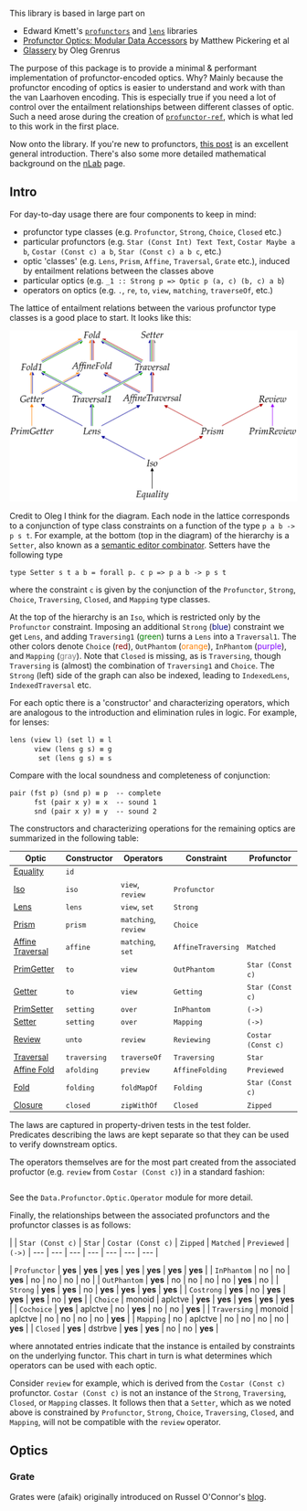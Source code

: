 
This library is based in large part on 

- Edward Kmett's [`profunctors`](http://hackage.haskell.org/package/profunctors) and [`lens`](http://hackage.haskell.org/package/lens) libraries
- [Profunctor Optics: Modular Data Accessors](https://arxiv.org/abs/1703.10857) by Matthew Pickering et al
- [Glassery](http://oleg.fi/gists/posts/2017-04-18-glassery.html) by Oleg Grenrus

The purpose of this package is to provide a minimal & performant implementation of profunctor-encoded optics. Why? 
Mainly because the profunctor encoding of optics is easier to understand and work with than the van Laarhoven encoding. 
This is especially true if you need a lot of control over the entailment relationships between different classes of optic.
Such a need arose during the creation of [`profunctor-ref`](https://github.com/cmk/profunctor-util/tree/master/profunctor-ref), which is what led to this work in the first place. 

Now onto the library. If you're new to profunctors, [this post](http://blog.sigfpe.com/2011/07/profunctors-in-haskell.html) is an excellent general introduction. 
There's also some more detailed mathematical background on the [nLab](https://ncatlab.org/nlab/show/profunctor) page.

## Intro

For day-to-day usage there are four components to keep in mind:

- profunctor type classes (e.g. `Profunctor`, `Strong`, `Choice`, `Closed` etc.)
- particular profunctors (e.g. `Star (Const Int) Text Text`, `Costar Maybe a b`, `Costar (Const c) a b`, `Star (Const c) a b c`, etc.)
- optic 'classes' (e.g. `Lens`, `Prism`, `Affine`, `Traversal`, `Grate` etc.), induced by entailment relations between the classes above
- particular optics (e.g. `_1 :: Strong p => Optic p (a, c) (b, c) a b`)
- operators on optics (e.g. `.`, `re`, `to`, `view`, `matching`, `traverseOf`, etc.)


The lattice of entailment relations between the various profunctor type classes is a good place to start. 
It looks like this:

<div class="text-center">
<img title="optics diagram" src="./optics-hierarchy.svg" />
</div>

Credit to Oleg I think for the diagram.
Each node in the lattice corresponds to a conjunction of type class constraints on a function of the type `p a b -> p s t`.
For example, at the bottom (top in the diagram) of the hierarchy is a `Setter`, also known as a [semantic editor combinator](http://conal.net/blog/posts/semantic-editor-combinators).
Setters have the following type 

```
type Setter s t a b = forall p. c p => p a b -> p s t
``` 

where the constraint `c` is given by the conjunction of the `Profunctor`, `Strong`, `Choice`, `Traversing`, `Closed`, and `Mapping` type classes.
 
At the top of the hierarchy is an `Iso`, which is restricted only by the `Profunctor` constraint.
Imposing an additional `Strong` (<span style="color:#000080">blue</span>) constraint we get `Lens`,
and adding `Traversing1` (<span style="color:#008000">green</span>) turns a `Lens` into a `Traversal1`.
The other colors denote `Choice` (<span style="color:#800000">red</span>),
`OutPhantom` (<span style="color:#ff8000">orange</span>),
`InPhantom` (<span style="color:#8000ff">purple</span>), and
`Mapping` (<span style="color:#808080">gray</span>). 
Note that `Closed` is missing, as is `Traversing`, though `Traversing` is (almost) the combination of `Traversing1` and `Choice`.
The `Strong` (left) side of the graph can also be indexed, leading to `IndexedLens`, `IndexedTraversal` etc. 


For each optic there is a 'constructor' and characterizing operators, which are analogous to the introduction and elimination rules in logic. 
For example, for lenses:

```
lens (view l) (set l) ≡ l
      view (lens g s) ≡ g
       set (lens g s) ≡ s
```

Compare with the local soundness and completeness of conjunction:

```
pair (fst p) (snd p) ≡ p  -- complete
      fst (pair x y) ≡ x  -- sound 1
      snd (pair x y) ≡ y  -- sound 2
```

The constructors and characterizing operations for the remaining optics are summarized in the following table:

| Optic | Constructor | Operators | Constraint | Profunctor |
| --- | --- | --- | --- | --- |
| [Equality](#equality)                 | `id`            |                      |                     |               |
| [Iso](#iso)                           | `iso`           | `view`, `review`     | `Profunctor`        |               |
| [Lens](#lens)                         | `lens`          | `view`, `set`        | `Strong`            |               |
| [Prism](#prism)                       | `prism`         | `matching`, `review` | `Choice`            |               |
| [Affine Traversal](#affine-traversal) | `affine`        | `matching`, `set`    | `AffineTraversing`  | `Matched`       |
| [PrimGetter](#getter)                 | `to`            | `view`               | `OutPhantom`        | `Star (Const c)` |
| [Getter](#getter)                     | `to`            | `view`               | `Getting`           | `Star (Const c)` |
| [PrimSetter](#setter)                 | `setting`       | `over`               | `InPhantom`         | `(->)`        |
| [Setter](#setter)                     | `setting`       | `over`               | `Mapping`           | `(->)`        |
| [Review](#review)                     | `unto`          | `review`             | `Reviewing`         | `Costar (Const c)`      |
| [Traversal](#traversal)               | `traversing`    | `traverseOf`         | `Traversing`        | `Star`        |
| [Affine Fold](#fold-and-affine-fold)  | `afolding`      | `preview`            | `AffineFolding`     | `Previewed`   |
| [Fold](#fold-and-affine-fold)         | `folding`       | `foldMapOf`          | `Folding`           | `Star (Const c)` |
| [Closure](#closure)                   | `closed`        | `zipWithOf`          | `Closed`            | `Zipped`      |

The laws are captured in property-driven tests in the test folder.  
Predicates describing the laws are kept separate so that they can be used to verify downstream optics.

The operators themselves are for the most part created from the associated profuctor (e.g. `review` from `Costar (Const c)`) in a standard fashion:

```

```

See the `Data.Profunctor.Optic.Operator` module for more detail. 



Finally, the relationships between the associated profunctors and the profunctor classes is as follows:

|                  | `Star (Const c)` | `Star` | `Costar (Const c)` | `Zipped` | `Matched` | `Previewed` |  `(->)` 
| --- | --- | --- | --- | --- | --- | --- |

| `Profunctor`      | **yes** | **yes** | **yes** | **yes** | **yes** | **yes** | **yes** |
| `InPhantom`       | no      | no      | **yes** | no      | no      | no      | no      |
| `OutPhantom`      | **yes** | no      | no      | no      | no      | **yes** | no      |
| `Strong`          | **yes** | **yes** | no      | **yes** | **yes** | **yes** | **yes** |
| `Costrong`        | **yes** | no      | **yes** | **yes** | **yes** | no      | **yes** |
| `Choice`          | monoid  | aplctve | **yes** | **yes** | **yes** | **yes** | **yes** |
| `Cochoice`        | **yes** | aplctve | no      | **yes** | no      | no      | **yes** | 
| `Traversing`      | monoid  | aplctve | no      | no      | no      | no      | **yes** |
| `Mapping`         | no      | aplctve | no      | no      | no      | no      | **yes** |
| `Closed`          | **yes** | dstrbve | **yes** | **yes** | no      | no      | **yes** |



where annotated entries indicate that the instance is entailed by constraints on the underlying functor. 
This chart in turn is what determines which operators can be used with each optic.

Consider `review` for example, which is derived from the `Costar (Const c)` profunctor. `Costar (Const c)` is not an instance of the `Strong`, `Traversing`, `Closed`, or `Mapping` classes. It follows then that a `Setter`, which as we noted above is constrained by `Profunctor`, `Strong`, `Choice`, `Traversing`, `Closed`, and `Mapping`, will not be compatible with the `review` operator.



## Optics


### Grate

Grates were (afaik) originally introduced on Russel O'Connor's [blog](https://r6research.livejournal.com/28050.html).
